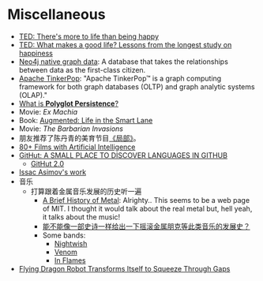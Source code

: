 # Miscellaneous

- [TED: There's more to life than being happy](https://www.ted.com/talks/emily_esfahani_smith_there_s_more_to_life_than_being_happy)
- [TED: What makes a good life? Lessons from the longest study on happiness](https://www.ted.com/talks/robert_waldinger_what_makes_a_good_life_lessons_from_the_longest_study_on_happiness)
- [Neo4j native graph data](https://neo4j.com/product/): A database that takes the relationships between data as the first-class citizen.
- [Apache TinkerPop](http://tinkerpop.apache.org/): "Apache TinkerPop™ is a graph computing framework for both graph databases (OLTP) and graph analytic systems (OLAP)."
- [What is **Polyglot Persistence**?](http://www.jamesserra.com/archive/2015/07/what-is-polyglot-persistence/)
- Movie: _Ex Machia_
- Book: [Augmented: Life in the Smart Lane](https://www.amazon.com/Augmented-Life-Smart-Brett-King/dp/9814634034)
- Movie: _The Barbarian Invasions_
- 朋友推荐了陈丹青的美育节目[《局部》](https://www.youtube.com/playlist?list=PLvWfRmQ8sEi4eM9awXWHx8dodWdQRvDDY)。
- [80+ Films with Artificial Intelligence](https://medium.com/@founderstime/80-films-with-artificial-intelligence-1d71676def13)
- [GitHut: A SMALL PLACE TO DISCOVER LANGUAGES IN GITHUB](http://githut.info/)
  - [GitHut 2.0](https://madnight.github.io/githut/#/pull_requests/2018/1)
- [Issac Asimov's work](https://www.zhihu.com/question/19916542/answer/16235601)
- 音乐
  - 打算跟着金属音乐发展的历史听一遍
    - [A Brief History of Metal](https://metal.mit.edu/brief-history-metal): Alrighty.. This seems to be a web page of MIT. I thought it would talk about the real metal but, hell yeah, it talks about the music!
    - [能不能像一部史诗一样给出一下摇滚金属朋克等此类音乐的发展史？](https://www.zhihu.com/question/23919160/answer/26449222)
    - Some bands:
      - [Nightwish](https://www.youtube.com/playlist?list=PL9ENCuCLKeMrpsq6rdQkpIldPiccZ_4Au)
      - [Venom](https://www.youtube.com/watch?v=MInJxNyjfqs)
      - [In Flames](https://www.youtube.com/watch?v=EmCA7EwE3rY&list=RDEMpaOYO7q-LYB9Wi_RZGOxXA&start_radio=1)
- [Flying Dragon Robot Transforms Itself to Squeeze Through Gaps](https://spectrum.ieee.org/automaton/robotics/drones/flying-dragon-robot-transforms-itself-to-squeeze-through-gaps)
